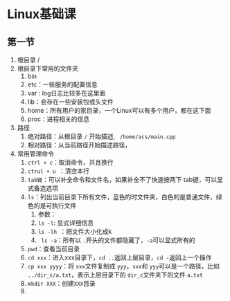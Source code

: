 # Linux基础课

## 第一节

1. 根目录 / 
2. 根目录下常用的文件夹
   1. bin
   2. etc：一些服务的配置信息
   3. var : log日志比较多在这里面
   4. lib：会存在一些安装包或头文件
   5. home：所有用户的家目录，一个Linux可以有多个用户，都在这下面
   6. proc：进程相关的信息
3. 路径
   1. 绝对路径：从根目录 ``` / ``` 开始描述,  ``` /home/acs/main.cpp```
   2. 相对路径：从当前路径开始描述路径， 
4. 常用管理命令
   1. ```ctrl + c```：取消命令，并且换行
   2. ```ctrul + u ```：清空本行
   3. ```tab键```：可以补全命令和文件名，如果补全不了快速按两下 tab键，可以显式备选选项
   4. ```ls```：列出当前目录下所有文件，蓝色的时文件夹，白色的是普通文件，绿色的是可执行文件
      1. 参数：
      2. ```ls -l```: 显式详细信息
      3. ```ls -lh ```：把文件大小化成k
      4. ``` ls -a```：所有以 ```.```开头的文件都隐藏了，```-a```可以显式所有的
   5. ```pwd```：查看当前目录
   6. ``` cd xxx ```：进入xxx目录下，``` cd .. ```返回上层目录，``` cd - ```返回上一个操作
   7. ``` cp xxx yyyy ```：将 ```xxx```文件复制成 ```yyy```，```xxx```和 ```yyy```可以是一个路径，比如 ```../dir_c/a.txt```，表示上层目录下的 ```dir_c```文件夹下的文件 ```a.txt```
   8. ```mkdir XXX```：创建```XXX```目录 
   9. 







 

